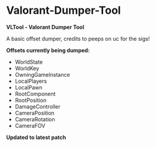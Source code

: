 # Valorant-Dumper-Tool
**VLTool - Valorant Dumper Tool**

A basic offset dumper, credits to peeps on uc for the sigs!

**Offsets currently being dumped:**
- WorldState
- WorldKey
- OwningGameInstance
- LocalPlayers
- LocalPawn
- RootComponent
- RootPosition
- DamageController
- CameraPosition
- CameraRotation
- CameraFOV

**Updated to latest patch**
